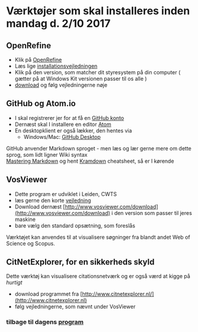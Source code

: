 # Værktøjer som skal installeres inden mandag d. 2/10 2017

## OpenRefine 

- Klik på [OpenRefine](http://openrefine.org/download.html)
- Læs lige [installationsvejledningen](https://github.com/OpenRefine/OpenRefine/wiki/Installation-Instructions) 
- Klik på den version, som matcher dit styresystem på din computer ( gætter på at Windows Kit versionen passer til os alle )
- [download](https://github.com/OpenRefine/OpenRefine/releases/download/2.7/openrefine-win-2.7.zip) og følg vejledningerne nøje

## GitHub og Atom.io

- I skal registrerer jer for at få en [GitHub konto](https://github.com)
- Dernæst skal I installere en editor [Atom](https://atom.io/)
- En desktopklient er også lækker, den hentes via 
  - Windows/Mac: [GitHub Desktop](https://desktop.github.com/)
  
GitHub anvender Markdown sproget - men læs og lær gerne mere om dette sprog, som lidt ligner Wiki syntax  
[Mastering Markdown](https://guides.github.com/features/mastering-markdown/) og hent [Kramdown](https://kramdown.gettalong.org/quickref.html) cheatsheet, så er I kørende 
 
## VosViewer
 
- Dette program er udviklet i Leiden, CWTS
- læs gerne den korte [vejledning](http://www.vosviewer.com/download#Instructions)
- Download dernæst [http://www.vosviewer.com/download](http://www.vosviewer.com/download) i den version som passer til jeres maskine
- bare vælg den standard opsætning, som foreslås
 
Værktøjet kan anvendes til at visualisere søgninger fra blandt andet Web of Science og Scopus. 
 
## CitNetExplorer, for en sikkerheds skyld  
 
Dette værktøj kan visualisere citationsnetværk og er også værd at kigge på _hurtigt_

- download programmet fra [http://www.citnetexplorer.nl/](http://www.citnetexplorer.nl)
- følg vejledningerne, som nævnt under VosViewer 

### tilbage til dagens [program](Program.md)
